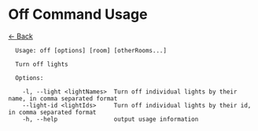 # Off Command Usage

[<- Back](../../README.md)

```text
  Usage: off [options] [room] [otherRooms...]

  Turn off lights

  Options:

    -l, --light <lightNames>  Turn off individual lights by their name, in comma separated format
    --light-id <lightIds>     Turn off individual lights by their id, in comma separated format
    -h, --help                output usage information


```